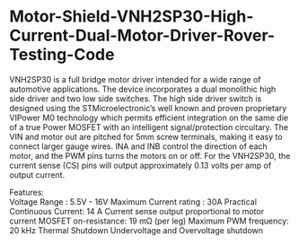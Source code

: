 # Motor-Shield-VNH2SP30-High-Current-Dual-Motor-Driver-Rover-Testing-Code

VNH2SP30 is a full bridge motor driver intended for a wide range of automotive applications. The device incorporates a dual monolithic high side driver and two low side switches. The high side driver switch is designed using the STMicroelectronic’s well known and proven proprietary VIPower M0 technology which permits efficient integration on the same die of a true Power MOSFET with an intelligent signal/protection circuitary. The VIN and motor out are pitched for 5mm screw terminals, making it easy to connect larger gauge wires. INA and INB control the direction of each motor, and the PWM pins turns the motors on or off. For the VNH2SP30, the current sense (CS) pins will output approximately 0.13 volts per amp of output current.  

Features:  
Voltage Range : 5.5V - 16V 
Maximum Current rating : 30A 
Practical Continuous Current: 14 A 
Current sense output proportional to motor current 
MOSFET on-resistance: 19 mΩ (per leg) 
Maximum PWM frequency: 20 kHz 
Thermal Shutdown Undervoltage and Overvoltage shutdown
